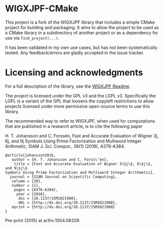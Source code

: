 # WIGXJPF-CMake

This project is a fork of the WIGXJPF library that includes a simple CMake project for building and packaging.
It aims to allow the project to be used as a CMake library in a subdirectory of another project
or as a dependency for use via `find_project(...)`.

It has been validated in my own use cases, but has not been systematically tested.
Any feedback/errors are gladly accepted in the issue tracker.

# Licensing and acknowledgments

For a full description of the library, see the [WIGXJPF Readme](README).

The project is licensed under the GPL v3 and the LGPL v3.
Specifically the LGPL is a variant of the GPL that loosens the copyleft restrictions
to allow projects licensed under more permissive open-source terms
to use this library.

The recommended way to refer to WIGXJPF, when used for computations that are
published in a research article, is to cite the following paper

H. T. Johansson and C. Forssén, Fast and Accurate Evaluation of Wigner 3j,
6j, and 9j Symbols Using Prime Factorization and Multiword Integer Arithmetic,
SIAM J. Sci. Comput., 38(1) (2016), A376-A384.

```
@article{johansson2016,
   author = {H. T. Johansson and C. Forss\’en},
    title = {Fast and Accurate Evaluation of Wigner 3\$j\$, 6\$j\$, and 9\$j\$
Symbols Using Prime Factorization and Multiword Integer Arithmetic},
  journal = {SIAM Journal on Scientific Computing},
   volume = {38},
   number = {1},
    pages = {A376-A384},
     year = {2016},
      doi = {10.1137/15M1021908},
      URL = {http://dx.doi.org/10.1137/15M1021908},
   eprint = {http://dx.doi.org/10.1137/15M1021908}
}
```

Pre-print (2015) at arXiv:1504.08329.


